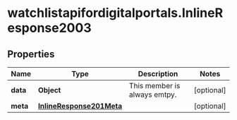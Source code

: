 # watchlistapifordigitalportals.InlineResponse2003

## Properties

Name | Type | Description | Notes
------------ | ------------- | ------------- | -------------
**data** | **Object** | This member is always emtpy. | [optional] 
**meta** | [**InlineResponse201Meta**](InlineResponse201Meta.md) |  | [optional] 


